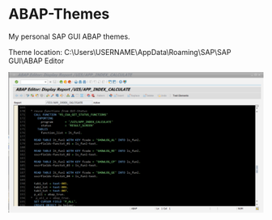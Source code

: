 # ABAP-Themes
My personal SAP GUI ABAP themes.

Theme location: C:\Users\USERNAME\AppData\Roaming\SAP\SAP GUI\ABAP Editor

![Screenshot](https://github.com/Tursko/ABAP-Themes/blob/main/Screenshot-Dark.png)

